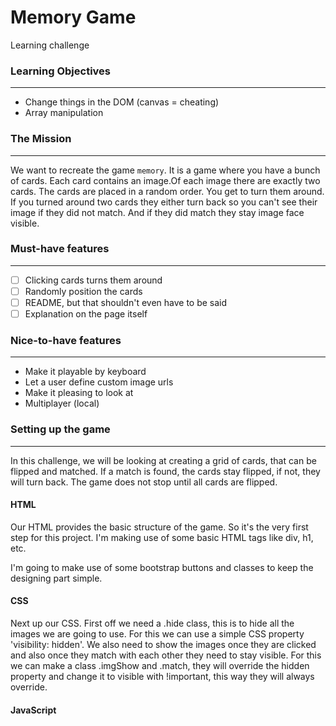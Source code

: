 # Memory Game
Learning challenge

### Learning Objectives
***
- Change things in the DOM (canvas = cheating)
- Array manipulation

### The Mission
***
We want to recreate the game `memory`. It is a game where you have a bunch of cards. Each card contains an image.Of each image there are exactly two cards. The cards are placed in a random order. You get to turn them around. If you turned around two cards they either turn back so you can't see their image if they did not match. And if they did match they stay image face visible.

### Must-have features
***
- [ ] Clicking cards turns them around
- [ ] Randomly position the cards
- [ ] README, but that shouldn't even have to be said
- [ ] Explanation on the page itself

### Nice-to-have features
***
- Make it playable by keyboard
- Let a user define custom image urls
- Make it pleasing to look at
- Multiplayer (local)

### Setting up the game
***
In this challenge, we will be looking at creating a grid of cards, that can be flipped and matched. If a match is found, the cards stay flipped, if not, they will turn back.
The game does not stop until all cards are flipped.

#### HTML
Our HTML provides the basic structure of the game. So it's the very first step for this project.
I'm making use of some basic HTML tags like div, h1, etc.

I'm going to make use of some bootstrap buttons and classes to keep the designing part simple.

#### CSS
Next up our CSS.
First off we need a .hide class, this is to hide all the images we are going to use. For this we can use a simple CSS property 'visibility: hidden'.
We also need to show the images once they are clicked and also once they match with each other they need to stay visible.
For this we can make a class .imgShow and .match, they will override the hidden property and change it to visible with !important, this way they will always override.


#### JavaScript

